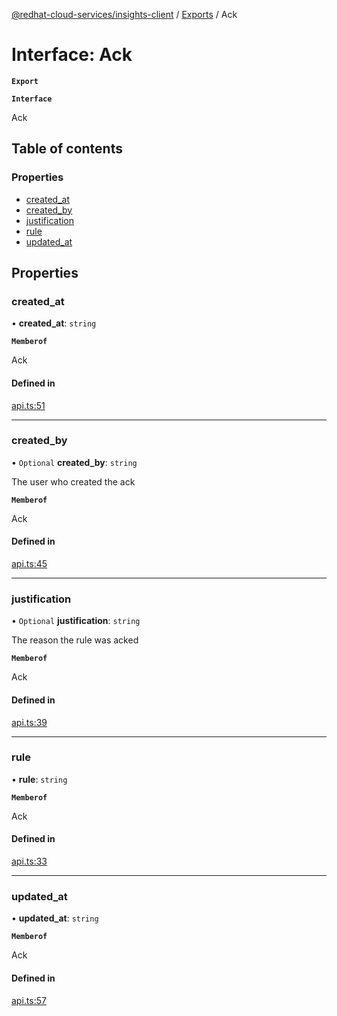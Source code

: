 [@redhat-cloud-services/insights-client](../README.md) / [Exports](../modules.md) / Ack

# Interface: Ack

**`Export`**

**`Interface`**

Ack

## Table of contents

### Properties

- [created\_at](Ack.md#created_at)
- [created\_by](Ack.md#created_by)
- [justification](Ack.md#justification)
- [rule](Ack.md#rule)
- [updated\_at](Ack.md#updated_at)

## Properties

### created\_at

• **created\_at**: `string`

**`Memberof`**

Ack

#### Defined in

[api.ts:51](https://github.com/mkholjuraev/javascript-clients/blob/master/packages/insights/api.ts#L51)

___

### created\_by

• `Optional` **created\_by**: `string`

The user who created the ack

**`Memberof`**

Ack

#### Defined in

[api.ts:45](https://github.com/mkholjuraev/javascript-clients/blob/master/packages/insights/api.ts#L45)

___

### justification

• `Optional` **justification**: `string`

The reason the rule was acked

**`Memberof`**

Ack

#### Defined in

[api.ts:39](https://github.com/mkholjuraev/javascript-clients/blob/master/packages/insights/api.ts#L39)

___

### rule

• **rule**: `string`

**`Memberof`**

Ack

#### Defined in

[api.ts:33](https://github.com/mkholjuraev/javascript-clients/blob/master/packages/insights/api.ts#L33)

___

### updated\_at

• **updated\_at**: `string`

**`Memberof`**

Ack

#### Defined in

[api.ts:57](https://github.com/mkholjuraev/javascript-clients/blob/master/packages/insights/api.ts#L57)
